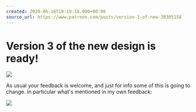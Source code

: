 ```yaml
---
created: 2020-06-16T19:19:18.000+00:00
source_url: https://www.patreon.com/posts/version-3-of-new-38305158
---
```


# Version 3 of the new design is ready!

![](https://raw.githubusercontent.com/laurent22/joplin/dev/Assets/WebsiteAssets/images/news/20200616-191918_0.png)

As usual your feedback is welcome, and just for info some of this is going to change. In particular what's mentioned in my own feedback:

![](https://raw.githubusercontent.com/laurent22/joplin/dev/Assets/WebsiteAssets/images/news/20200616-191918_1.png)